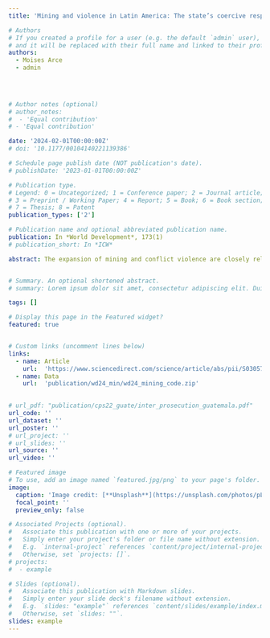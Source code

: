 ```yaml
---
title: 'Mining and violence in Latin America: The state’s coercive responses to anti-mining resistance'

# Authors
# If you created a profile for a user (e.g. the default `admin` user), write the username (folder name) here
# and it will be replaced with their full name and linked to their profile.
authors:
  - Moises Arce
  - admin
    
 


# Author notes (optional)
# author_notes:
#  - 'Equal contribution'
# - 'Equal contribution'

date: '2024-02-01T00:00:00Z'
# doi: '10.1177/00104140221139386'

# Schedule page publish date (NOT publication's date).
# publishDate: '2023-01-01T00:00:00Z'

# Publication type.
# Legend: 0 = Uncategorized; 1 = Conference paper; 2 = Journal article;
# 3 = Preprint / Working Paper; 4 = Report; 5 = Book; 6 = Book section;
# 7 = Thesis; 8 = Patent
publication_types: ['2']

# Publication name and optional abbreviated publication name.
publication: In *World Development*, 173(1)
# publication_short: In *ICW*

abstract: The expansion of mining and conflict violence are closely related phenomena, but there is widespread variation in the coercive responses state actors embrace to subdue resistance to mining. To explain this variation, we emphasize the interplay of motives (incentives) and opportunities (enabling conditions) available to state actors. Contrasting previous approaches, we provide a cross national analysis on the determinants of coercive responses for all Latin American countries. Our analysis also considers various forms of violent and non-violent coercive responses by the state. Our results support a motive-based explanation*:* state actors adopt coercive responses when the mobilizing capacity of communities as shown by indigenous involvement is the strongest, and when the economic potential of mining properties as indicated by their lootability is the highest. Our findings have implications for the expansion of extractive activities beyond mining.


# Summary. An optional shortened abstract.
# summary: Lorem ipsum dolor sit amet, consectetur adipiscing elit. Duis posuere tellus ac convallis placerat. Proin tincidunt magna sed ex sollicitudin condimentum.

tags: []

# Display this page in the Featured widget?
featured: true


# Custom links (uncomment lines below)
links: 
  - name: Article
    url:  'https://www.sciencedirect.com/science/article/abs/pii/S0305750X2300222X'
  - name: Data
    url:  'publication/wd24_min/wd24_mining_code.zip'
    

# url_pdf: "publication/cps22_guate/inter_prosecution_guatemala.pdf"
url_code: ''
url_dataset: ''
url_poster: ''
# url_project: ''
# url_slides: ''
url_source: ''
url_video: ''

# Featured image
# To use, add an image named `featured.jpg/png` to your page's folder.
image:
  caption: 'Image credit: [**Unsplash**](https://unsplash.com/photos/pLCdAaMFLTE)'
  focal_point: ''
  preview_only: false

# Associated Projects (optional).
#   Associate this publication with one or more of your projects.
#   Simply enter your project's folder or file name without extension.
#   E.g. `internal-project` references `content/project/internal-project/index.md`.
#   Otherwise, set `projects: []`.
# projects:
#  - example

# Slides (optional).
#   Associate this publication with Markdown slides.
#   Simply enter your slide deck's filename without extension.
#   E.g. `slides: "example"` references `content/slides/example/index.md`.
#   Otherwise, set `slides: ""`.
slides: example
---
```


